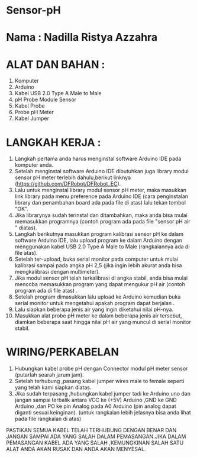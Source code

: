 # Sensor-pH
# Nama : Nadilla Ristya Azzahra

# ALAT DAN BAHAN :
1.	Komputer
2.	Arduino 
3.	Kabel USB 2.0 Type A Male to Male 
4.	pH Probe Module Sensor
5.	Kabel Probe
6.	Probe pH Meter
7.	Kabel Jumper

# LANGKAH KERJA :
1. Langkah pertama anda harus menginstal software Arduino IDE pada komputer anda. 
2. Setelah menginstal software Arduino IDE dibutuhkan juga library modul sensor pH meter terlebih dahulu,berikut linknya  (https://github.com/DFRobot/DFRobot_EC).
3. Lalu untuk menginstal library modul sensor pH meter, maka masukkan link library pada menu preference pada  Arduino IDE (cara penginstalan library dan penambahan board ada pada file di atas) lalu tekan tombol "OK".
4. Jika librarynya sudah terinstal dan ditambahkan, maka anda bisa mulai memasukkan programnya (contoh program ada pada file "sensor pH air " diatas). 
5. Langkah berikutnya masukkan program kalibrasi sensor pH ke dalam software Arduino IDE, lalu upload program ke dalam Arduino dengan menggunakan kabel USB 2.0 Type A Male to Male (rangkaiannya ada di file atas).
6. Setelah ter-upload, buka serial monitor pada computer untuk mulai kalibrasi sampai pada angka pH 2,5 (jika ingin lebih akurat anda bisa mengkalibrasi dengan multimeter).
7. Jika modul sensor pH telah terkalibrasi di angka stabil, anda bisa mulai mencoba memasukkan program yang dapat mengukur pH air (contoh program ada di file atas)  . 
8. Setelah program dimasukkan lalu upload ke Arduino kemudian buka serial monitor untuk mengetahui apakah program dapat berjalan . 
9. Lalu siapkan beberapa jenis air yang ingin diketahui nilai pH-nya.
10. Masukkan alat probe pH meter ke dalam beberapa jenis air tersebut, diamkan beberapa saat hingga nilai pH air yang muncul di serial monitor stabil.
    
# WIRING/PERKABELAN
1. Hubungkan kabel probe pH dengan Connector modul pH meter sensor (putarlah searah jarum jam).
2. Setelah terhubung ,pasang kabel jumper wires male to female seperti yang telah kami siapkan diatas.
3. Jika sudah terpasang ,hubungkan kabel jumper tadi ke Arduino uno dan jangan sampai terbalik antara VCC ke (+5V) Arduino ,GND ke GND Arduino ,dan PO ke  pin Analog pada A0 Arduino (pin analog dapat diganti sesuai keinginan). (untuk rangkaian lebih jelasnya bisa anda lihat pada file rangkaian di atas)

PASTIKAN SEMUA KABEL TELAH TERHUBUNG DENGAN BENAR DAN JANGAN SAMPAI ADA YANG SALAH DALAM PEMASANGAN.JIKA DALAM PEMASANGAN KABEL ADA YANG SALAH ,KEMUNGKINAN SALAH SATU ALAT ANDA AKAN RUSAK DAN ANDA AKAN MENYESAL.
